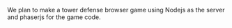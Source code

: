 We plan to make a tower defense browser game using Nodejs as the server and phaserjs for the game code.